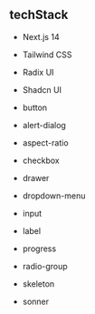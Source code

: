 ## techStack

- Next.js 14
- Tailwind CSS
- Radix UI
- Shadcn UI

- button
- alert-dialog
- aspect-ratio
- checkbox
- drawer
- dropdown-menu
- input
- label
- progress
- radio-group
- skeleton
- sonner
